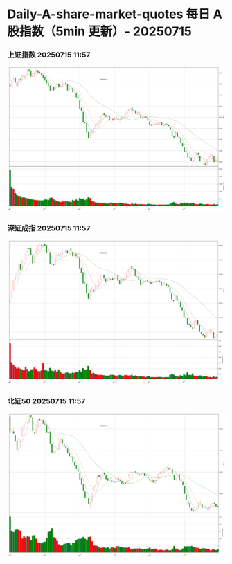 
# Daily-A-share-market-quotes 每日 A 股指数（5min 更新）- 20250715

### 上证指数 20250715 11:57
![](./fig/2025/7/20250715-sh000001.png)

### 深证成指 20250715 11:57
![](./fig/2025/7/20250715-sz399001.png)

### 北证50 20250715 11:57
![](./fig/2025/7/20250715-bj899050.png)
